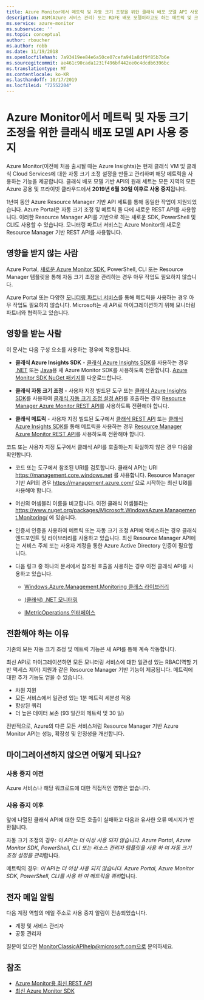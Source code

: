 ```yaml
---
title: Azure Monitor에서 메트릭 및 자동 크기 조정을 위한 클래식 배포 모델 API 사용 중지
description: ASM(Azure 서비스 관리) 또는 RDFE 배포 모델이라고도 하는 메트릭 및 크기 자동 조정 클래식 API의 사용이 중지됨
ms.service: azure-monitor
ms.subservice: ''
ms.topic: conceptual
author: rboucher
ms.author: robb
ms.date: 11/19/2018
ms.openlocfilehash: 7a93419ee84e6a50ce07cefa941a8df9f85b7b6e
ms.sourcegitcommit: ae461c90cada1231f496bf442ee0c4dcdb6396bc
ms.translationtype: MT
ms.contentlocale: ko-KR
ms.lasthandoff: 10/17/2019
ms.locfileid: "72552204"
---
```

# <a name="azure-monitor-retirement-of-classic-deployment-model-apis-for-metrics-and-autoscale"></a>Azure Monitor에서 메트릭 및 자동 크기 조정을 위한 클래식 배포 모델 API 사용 중지

Azure Monitor(이전에 처음 출시될 때는 Azure Insights)는 현재 클래식 VM 및 클래식 Cloud Services에 대한 자동 크기 조정 설정을 만들고 관리하며 해당 메트릭을 사용하는 기능을 제공합니다. 클래식 배포 모델 기반 API의 원래 세트는 모든 지역의 모든 Azure 공용 및 프라이빗 클라우드에서 **2019년 6월 30일 이후로 사용 중지**됩니다.   

1년여 동안 Azure Resource Manager 기반 API 세트를 통해 동일한 작업이 지원되었습니다. Azure Portal은 자동 크기 조정 및 메트릭 둘 다에 새로운 REST API를 사용합니다. 이러한 Resource Manager API를 기반으로 하는 새로운 SDK, PowerShell 및 CLI도 사용할 수 있습니다. 모니터링 파트너 서비스는 Azure Monitor의 새로운 Resource Manager 기반 REST API를 사용합니다.  

## <a name="who-is-not-affected"></a>영향을 받지 않는 사람

Azure Portal, [새로운 Azure Monitor SDK](https://www.nuget.org/packages/Microsoft.Azure.Management.Monitor/), PowerShell, CLI 또는 Resource Manager 템플릿을 통해 자동 크기 조정을 관리하는 경우 아무 작업도 필요하지 않습니다.  

Azure Portal 또는 다양한 [모니터링 파트너 서비스](../../azure-monitor/platform/partners.md)를 통해 메트릭을 사용하는 경우 아무 작업도 필요하지 않습니다. Microsoft는 새 API로 마이그레이션하기 위해 모니터링 파트너와 협력하고 있습니다.

## <a name="who-is-affected"></a>영향을 받는 사람

이 문서는 다음 구성 요소를 사용하는 경우에 적용됩니다.

- **클래식 Azure Insights SDK** - [클래식 Azure Insights SDK](https://www.nuget.org/packages/Microsoft.WindowsAzure.Management.Monitoring/)를 사용하는 경우 [.NET](https://github.com/azure/azure-libraries-for-net#download) 또는 [Java](https://github.com/azure/azure-libraries-for-java#download)용 새 Azure Monitor SDK를 사용하도록 전환합니다. [Azure Monitor SDK NuGet 패키지](https://www.nuget.org/packages/Microsoft.Azure.Management.Monitor/)를 다운로드합니다.

- **클래식 자동 크기 조정** - 사용자 지정 빌드된 도구 또는 [클래식 Azure Insights SDK](https://www.nuget.org/packages/Microsoft.WindowsAzure.Management.Monitoring/)를 사용하여 [클래식 자동 크기 조정 설정 API](https://msdn.microsoft.com/library/azure/mt348562.aspx)를 호출하는 경우 [Resource Manager Azure Monitor REST API](https://docs.microsoft.com/rest/api/monitor/autoscalesettings)를 사용하도록 전환해야 합니다.

- **클래식 메트릭** - 사용자 지정 빌드된 도구에서 [클래식 REST API](https://msdn.microsoft.com/library/azure/dn510374.aspx) 또는 [클래식 Azure Insights SDK](https://www.nuget.org/packages/Microsoft.WindowsAzure.Management.Monitoring/)를 통해 메트릭을 사용하는 경우 [Resource Manager Azure Monitor REST API](https://docs.microsoft.com/rest/api/monitor/autoscalesettings)를 사용하도록 전환해야 합니다. 

코드 또는 사용자 지정 도구에서 클래식 API를 호출하는지 확실하지 않은 경우 다음을 확인합니다.

- 코드 또는 도구에서 참조된 URI를 검토합니다. 클래식 API는 URI https://management.core.windows.net 를 사용합니다. Resource Manager 기반 API의 경우 https://management.azure.com/ 으로 시작하는 최신 URI를 사용해야 합니다.

- 머신의 어셈블리 이름을 비교합니다. 이전 클래식 어셈블리는 https://www.nuget.org/packages/Microsoft.WindowsAzure.Management.Monitoring/ 에 있습니다.

- 인증서 인증을 사용하여 메트릭 또는 자동 크기 조정 API에 액세스하는 경우 클래식 엔드포인트 및 라이브러리를 사용하고 있습니다. 최신 Resource Manager API에는 서비스 주체 또는 사용자 계정을 통한 Azure Active Directory 인증이 필요합니다.

- 다음 링크 중 하나의 문서에서 참조된 호출을 사용하는 경우 이전 클래식 API를 사용하고 있습니다.

  - [Windows.Azure.Management.Monitoring 클래스 라이브러리](https://docs.microsoft.com/previous-versions/azure/dn510414(v=azure.100))

  - [(클래식) .NET 모니터링](https://docs.microsoft.com/previous-versions/azure/reference/mt348562(v%3dazure.100))

  - [IMetricOperations 인터페이스](https://docs.microsoft.com/previous-versions/azure/reference/dn802395(v%3dazure.100))

## <a name="why-you-should-switch"></a>전환해야 하는 이유

기존의 모든 자동 크기 조정 및 메트릭 기능은 새 API를 통해 계속 작동합니다.  

최신 API로 마이그레이션하면 모든 모니터링 서비스에 대한 일관성 있는 RBAC(역할 기반 액세스 제어) 지원과 같은 Resource Manager 기반 기능이 제공됩니다. 메트릭에 대한 추가 기능도 얻을 수 있습니다. 

- 차원 지원
- 모든 서비스에서 일관성 있는 1분 메트릭 세분성 적용 
- 향상된 쿼리
- 더 높은 데이터 보존 (93 일간의 메트릭 및 30 일) 

전반적으로, Azure의 다른 모든 서비스처럼 Resource Manager 기반 Azure Monitor API는 성능, 확장성 및 안정성을 개선합니다. 

## <a name="what-happens-if-you-do-not-migrate"></a>마이그레이션하지 않으면 어떻게 되나요?

### <a name="before-retirement"></a>사용 중지 이전

Azure 서비스나 해당 워크로드에 대한 직접적인 영향은 없습니다.  

### <a name="after-retirement"></a>사용 중지 이후

앞에 나열된 클래식 API에 대한 모든 호출이 실패하고 다음과 유사한 오류 메시지가 반환됩니다.

자동 크기 조정의 경우: *이 API는 더 이상 사용 되지 않습니다. Azure Portal, Azure Monitor SDK, PowerShell, CLI 또는 리소스 관리자 템플릿을 사용 하 여 자동 크기 조정 설정을 관리*합니다.  

메트릭의 경우: *이 API는 더 이상 사용 되지 않습니다. Azure Portal, Azure Monitor SDK, PowerShell, CLI를 사용 하 여 메트릭을 쿼리*합니다.

## <a name="email-notifications"></a>전자 메일 알림

다음 계정 역할의 메일 주소로 사용 중지 알림이 전송되었습니다. 

- 계정 및 서비스 관리자
- 공동 관리자  

질문이 있으면 MonitorClassicAPIhelp@microsoft.com으로 문의하세요.  

## <a name="references"></a>참조

- [Azure Monitor용 최신 REST API](https://docs.microsoft.com/rest/api/monitor/) 
- [최신 Azure Monitor SDK](https://www.nuget.org/packages/Microsoft.Azure.Management.Monitor/)

